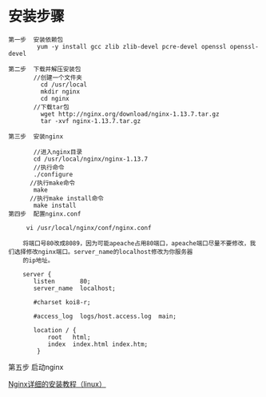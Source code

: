 # 安装步骤

    第一步  安装依赖包
            yum -y install gcc zlib zlib-devel pcre-devel openssl openssl-devel
            
    第二步  下载并解压安装包
           //创建一个文件夹
             cd /usr/local
             mkdir nginx
             cd nginx
           //下载tar包
             wget http://nginx.org/download/nginx-1.13.7.tar.gz
             tar -xvf nginx-1.13.7.tar.gz

    第三步  安装nginx
           
           //进入nginx目录
           cd /usr/local/nginx/nginx-1.13.7
           //执行命令
           ./configure
          //执行make命令
           make
          //执行make install命令
           make install
    第四步  配置nginx.conf
          
         vi /usr/local/nginx/conf/nginx.conf

        将端口号80改成8089，因为可能apeache占用80端口，apeache端口尽量不要修改，我们选择修改nginx端口。server_name的localhost修改为你服务器
        的ip地址。
        
        server {
           listen       80;
           server_name  localhost;

           #charset koi8-r;

           #access_log  logs/host.access.log  main;

           location / {
               root   html;
               index  index.html index.htm;
            }
   
   第五步 启动nginx
   
          
    

[Nginx详细的安装教程（linux）](https://blog.csdn.net/u013641234/article/details/73838472)
